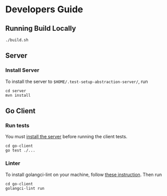 # Developers Guide

## Running Build Locally

```shell
./build.sh
```

## Server

### Install Server

To install the server to `$HOME/.test-setup-abstraction-server/`, run

```shell
cd server
mvn install
```

## Go Client

### Run tests

You must [install the server](#install-server) before running the client tests.

```shell
cd go-client
go test ./...
```

### Linter

To install golangci-lint on your machine, follow [these instruction](https://golangci-lint.run/usage/install/#local-installation). Then run

```shell
cd go-client
golangci-lint run
```
